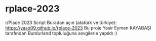 # rplace-2023
r/Place 2023 Script
Buradan açın (atatürk ve türkiye): https://yaso09.github.io/rplace-2023
Bu proje Yasir Eymen KAYABAŞI tarafından Burdurland topluluğuna sevgilerle yapıldı :)
